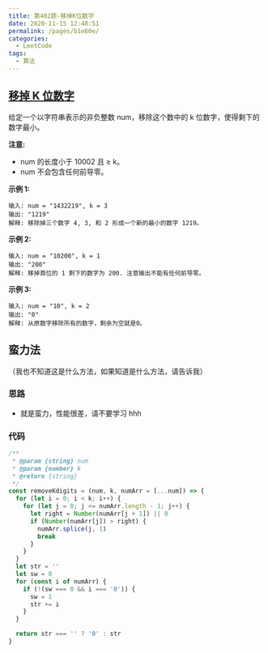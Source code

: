 ```yaml
---
title: 第402题-移掉K位数字
date: 2020-11-15 12:48:51
permalink: /pages/b1e60e/
categories:
  - LeetCode
tags:
  - 算法
---
```


## [移掉 K 位数字](https://leetcode-cn.com/problems/remove-k-digits/)

给定一个以字符串表示的非负整数 num，移除这个数中的 k 位数字，使得剩下的数字最小。

**注意:**

- num 的长度小于 10002 且 ≥ k。
- num 不会包含任何前导零。

**示例 1:**

```
输入: num = "1432219", k = 3
输出: "1219"
解释: 移除掉三个数字 4, 3, 和 2 形成一个新的最小的数字 1219。
```

<!-- more -->

**示例 2:**

```
输入: num = "10200", k = 1
输出: "200"
解释: 移掉首位的 1 剩下的数字为 200. 注意输出不能有任何前导零。
```

**示例 3:**

```
输入: num = "10", k = 2
输出: "0"
解释: 从原数字移除所有的数字，剩余为空就是0。
```

## 蛮力法

（我也不知道这是什么方法，如果知道是什么方法，请告诉我）

### 思路

- 就是蛮力，性能很差，请不要学习 hhh

### 代码

```JavaScript
/**
 * @param {string} num
 * @param {number} k
 * @return {string}
 */
const removeKdigits = (num, k, numArr = [...num]) => {
  for (let i = 0; i < k; i++) {
    for (let j = 0; j <= numArr.length - 1; j++) {
      let right = Number(numArr[j + 1]) || 0
      if (Number(numArr[j]) > right) {
        numArr.splice(j, 1)
        break
      }
    }
  }
  let str = ''
  let sw = 0
  for (const i of numArr) {
    if (!(sw === 0 && i === '0')) {
      sw = 1
      str += i
    }
  }

  return str === '' ? '0' : str
}
```
